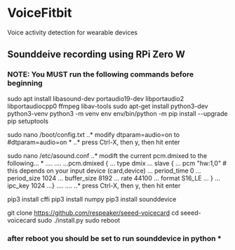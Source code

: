 # VoiceFitbit
Voice activity detection for wearable devices

## Sounddeive recording using RPi Zero W
### NOTE: You MUST run the following commands before beginning

sudo apt install libasound-dev portaudio19-dev libportaudio2 libportaudiocpp0 ffmpeg libav-tools 
sudo apt-get install python3-dev python3-venv 
python3 -m venv env 
env/bin/python -m pip install --upgrade pip setuptools
 
sudo nano /boot/config.txt
..* modify dtparam=audio=on to #dtparam=audio=on *
..* press Ctrl-X, then y, then hit enter

sudo nano /etc/asound.conf
..* modift the current pcm.dmixed to the following... *
....
....
...pcm.dmixed {
...  type dmix
...  slave {
...      pcm "hw:1,0"  # this depends on your input device (card,device)
...      period_time 0
...      period_size 1024
...      buffer_size 8192
...      rate 44100
...      format S16_LE
...  }
...  ipc_key 1024
...} 
....
....
..* press Ctrl-X, then y, then hit enter
 
pip3 install cffi
pip3 install numpy
pip3 install sounddevice

git clone https://github.com/respeaker/seeed-voicecard
cd seeed-voicecard
sudo ./install.py
sudo reboot
 
### after reboot you should be set to run sounddevice in python *

